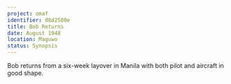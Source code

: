 ```yaml
---
project: omaf
identifier: d8d2580e
title: Bob Returns
date: August 1948 
location: Maguwo
status: Synopsis
---
```


Bob returns from a six-week layover in Manila with both pilot and
aircraft in good shape.


